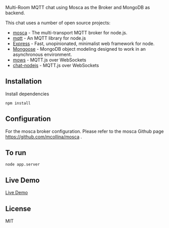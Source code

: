<p>Multi-Room MQTT chat using Mosca as the Broker and MongoDB as backend.</p>
<p>This chat uses a number of open source projects:</p>
<ul>
<li><a href="https://github.com/mcollina/mosca">mosca</a> - The multi-transport MQTT broker for node.js.</li>
<li><a href="https://github.com/adamvr/MQTT.js">mqtt</a> - An MQTT library for node.js</li>
<li><a href="http://expressjs.com">Express</a> - Fast, unopinionated, minimalist web framework for node.</li>
<li><a href="https://github.com/LearnBoost/mongoose">Mongoose</a> - MongoDB object modeling designed to work in an asynchronous environment.</li>
<li><a href="https://github.com/mcollina/mows">mows</a> - MQTT.js over WebSockets</li>
<li><a href="http://uditalias.github.com/chat-nodejs/public">chat-nodejs</a> - MQTT.js over WebSockets   </li>
</ul>
<h2>Installation</h2>
<p>Install dependencies</p>
<pre><code class="lang-sh">npm install</code></pre>
<h2>Configuration</h2>
<p>For the mosca broker configuration. Please refer to the mosca Github page <a href="https://github.com/mcollina/mosca">https://github.com/mcollina/mosca</a> . </p>
<h2>To run</h2>
<pre><code class="lang-sh">node app.server</code></pre>
<h2>Live Demo</h2>
<p><a href="http://mqttdemochat.cloudapp.net/">Live Demo</a></p>
<h2>License</h2>
<p>MIT</p>
